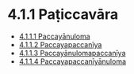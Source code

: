 

# 4.1.1 Paṭiccavāra

* [4.1.1.1 Paccayānuloma](4.1.1/4.1.1.1.md)
* [4.1.1.2 Paccayapaccanīya](4.1.1/4.1.1.2.md)
* [4.1.1.3 Paccayānulomapaccanīya](4.1.1/4.1.1.3.md)
* [4.1.1.4 Paccayapaccanīyānuloma](4.1.1/4.1.1.4.md)



